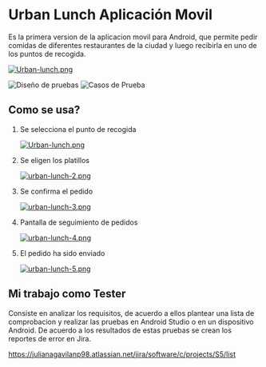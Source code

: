# Urban Lunch Aplicación Movil
Es la primera version de la aplicacion movil para Android, que permite pedir comidas de diferentes restaurantes de la ciudad y luego recibirla en uno de los puntos de recogida.

[![Urban-lunch.png](https://i.postimg.cc/W3Tjd3b6/Urban-lunch.png)](https://postimg.cc/p9G37Pjp)

<img decoding="async" 
     src="https://img.shields.io/badge/Pruebas de aplicaciones moviles-C1F0DC?&style=for-the-badge&logo=Dise&logoColor=white" 
     alt="Diseño de pruebas"/>
<img decoding="async"
     src="https://img.shields.io/badge/Android Studio-FFDAB9?style=for-the-badge&logo=Casos&logoColor=white" 
     alt="Casos de Prueba"/>

## Como se usa?
1. Se selecciona el punto de recogida
   
   [![Urban-lunch.png](https://i.postimg.cc/W3Tjd3b6/Urban-lunch.png)](https://postimg.cc/p9G37Pjp)
3. Se eligen los platillos
   
   [![urban-lunch-2.png](https://i.postimg.cc/N01BGTYj/urban-lunch-2.png)](https://postimg.cc/2q8P21Vs)
5. Se confirma el pedido
   
   [![urban-lunch-3.png](https://i.postimg.cc/ZKMTw4V4/urban-lunch-3.png)](https://postimg.cc/4mpkdCDS)
7. Pantalla de seguimiento de pedidos
   
   [![urban-lunch-4.png](https://i.postimg.cc/yNq7zjMG/urban-lunch-4.png)](https://postimg.cc/fVvGccT7)
9. El pedido ha sido enviado
    
   [![urban-lunch-5.png](https://i.postimg.cc/P5vdc9RZ/urban-lunch-5.png)](https://postimg.cc/mPRx1XR2)

## Mi trabajo como Tester
Consiste en analizar los requisitos, de acuerdo a ellos plantear una lista de comprobacion y realizar las pruebas en Android Studio o en un dispositivo Android. De acuerdo a los resultados de estas pruebas se crean los reportes de error en Jira.

https://julianagavilanp98.atlassian.net/jira/software/c/projects/S5/list

